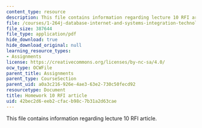 ```yaml
---
content_type: resource
description: This file contains information regarding lecture 10 RFI article.
file: /courses/1-264j-database-internet-and-systems-integration-technologies-fall-2013/42bec2d6eeb2cfacb98c7b31a2d63cae_MIT1_264JF13_HW10_RFI.pdf
file_size: 387644
file_type: application/pdf
hide_download: true
hide_download_original: null
learning_resource_types:
- Assignments
license: https://creativecommons.org/licenses/by-nc-sa/4.0/
ocw_type: OCWFile
parent_title: Assignments
parent_type: CourseSection
parent_uid: a0a3c216-926e-4ae3-63e2-730c50fecd92
resourcetype: Document
title: Homework 10 RFI article
uid: 42bec2d6-eeb2-cfac-b98c-7b31a2d63cae
---
```

This file contains information regarding lecture 10 RFI article.
